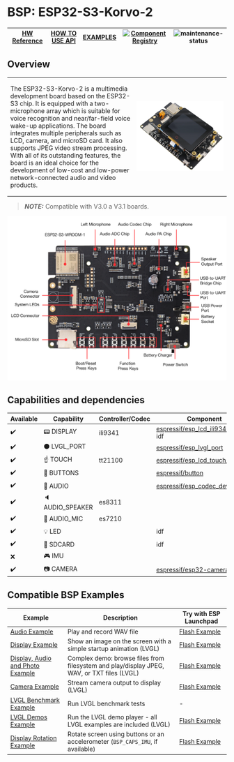 # BSP: ESP32-S3-Korvo-2

| [HW Reference](https://espressif-docs.readthedocs-hosted.com/projects/esp-adf/en/latest/design-guide/dev-boards/user-guide-esp32-s3-korvo-2.html) | [HOW TO USE API](API.md) | [EXAMPLES](#compatible-bsp-examples) | [![Component Registry](https://components.espressif.com/components/espressif/esp32_s3_korvo_2/badge.svg)](https://components.espressif.com/components/espressif/esp32_s3_korvo_2) | ![maintenance-status](https://img.shields.io/badge/maintenance-actively--developed-brightgreen.svg) |
| --- | --- | --- | --- | -- |

## Overview

<table>
<tr><td>

The ESP32-S3-Korvo-2 is a multimedia development board based on the ESP32-S3 chip. It is equipped with a two-microphone array which is suitable for voice recognition and near/far-field voice wake-up applications. The board integrates multiple peripherals such as LCD, camera, and microSD card. It also supports JPEG video stream processing. With all of its outstanding features, the board is an ideal choice for the development of low-cost and low-power network-connected audio and video products.

</td><td width="200">
  <img src="doc/esp32_s3_korvo_2.webp">
</td></tr>
</table>

> **_NOTE:_** Compatible with V3.0 a V3.1 boards.

![image](doc/pic.png)

## Capabilities and dependencies

<div align="center">
<!-- START_DEPENDENCIES -->

|     Available    |       Capability       |Controller/Codec|                                                   Component                                                  |   Version  |
|------------------|------------------------|----------------|--------------------------------------------------------------------------------------------------------------|------------|
|:heavy_check_mark:|     :pager: DISPLAY    |     ili9341    |  [espressif/esp_lcd_ili9341](https://components.espressif.com/components/espressif/esp_lcd_ili9341)<br/>idf  |^1<br/>>=5.4|
|:heavy_check_mark:|:black_circle: LVGL_PORT|                |        [espressif/esp_lvgl_port](https://components.espressif.com/components/espressif/esp_lvgl_port)        |     ^2     |
|:heavy_check_mark:|    :point_up: TOUCH    |     tt21100    |[espressif/esp_lcd_touch_tt21100](https://components.espressif.com/components/espressif/esp_lcd_touch_tt21100)|     ^1     |
|:heavy_check_mark:| :radio_button: BUTTONS |                |               [espressif/button](https://components.espressif.com/components/espressif/button)               |     ^4     |
|:heavy_check_mark:|  :musical_note: AUDIO  |                |        [espressif/esp_codec_dev](https://components.espressif.com/components/espressif/esp_codec_dev)        |   ~1.3.1   |
|:heavy_check_mark:| :speaker: AUDIO_SPEAKER|     es8311     |                                                                                                              |            |
|:heavy_check_mark:| :microphone: AUDIO_MIC |     es7210     |                                                                                                              |            |
|:heavy_check_mark:|       :bulb: LED       |                |                                                      idf                                                     |    >=5.4   |
|:heavy_check_mark:|  :floppy_disk: SDCARD  |                |                                                      idf                                                     |    >=5.4   |
|        :x:       |    :video_game: IMU    |                |                                                                                                              |            |
|:heavy_check_mark:|     :camera: CAMERA    |                |         [espressif/esp32-camera](https://components.espressif.com/components/espressif/esp32-camera)         |   ^2.0.13  |

<!-- END_DEPENDENCIES -->
</div>

## Compatible BSP Examples

<div align="center">
<!-- START_EXAMPLES -->

| Example | Description | Try with ESP Launchpad |
| ------- | ----------- | ---------------------- |
| [Audio Example](https://github.com/espressif/esp-bsp/tree/master/examples/audio) | Play and record WAV file | [Flash Example](https://espressif.github.io/esp-launchpad/?flashConfigURL=https://espressif.github.io/esp-bsp/config.toml&app=audio) |
| [Display Example](https://github.com/espressif/esp-bsp/tree/master/examples/display) | Show an image on the screen with a simple startup animation (LVGL) | [Flash Example](https://espressif.github.io/esp-launchpad/?flashConfigURL=https://espressif.github.io/esp-bsp/config.toml&app=display) |
| [Display, Audio and Photo Example](https://github.com/espressif/esp-bsp/tree/master/examples/display_audio_photo) | Complex demo: browse files from filesystem and play/display JPEG, WAV, or TXT files (LVGL) | [Flash Example](https://espressif.github.io/esp-launchpad/?flashConfigURL=https://espressif.github.io/esp-bsp/config.toml&app=display_audio_photo) |
| [Camera Example](https://github.com/espressif/esp-bsp/tree/master/examples/display_camera) | Stream camera output to display (LVGL) | [Flash Example](https://espressif.github.io/esp-launchpad/?flashConfigURL=https://espressif.github.io/esp-bsp/config.toml&app=display_camera) |
| [LVGL Benchmark Example](https://github.com/espressif/esp-bsp/tree/master/examples/display_lvgl_benchmark) | Run LVGL benchmark tests | - |
| [LVGL Demos Example](https://github.com/espressif/esp-bsp/tree/master/examples/display_lvgl_demos) | Run the LVGL demo player - all LVGL examples are included (LVGL) | [Flash Example](https://espressif.github.io/esp-launchpad/?flashConfigURL=https://espressif.github.io/esp-bsp/config.toml&app=display_lvgl_demo) |
| [Display Rotation Example](https://github.com/espressif/esp-bsp/tree/master/examples/display_rotation) | Rotate screen using buttons or an accelerometer (`BSP_CAPS_IMU`, if available) | [Flash Example](https://espressif.github.io/esp-launchpad/?flashConfigURL=https://espressif.github.io/esp-bsp/config.toml&app=display_rotation) |

<!-- END_EXAMPLES -->
</div>

<!-- START_BENCHMARK -->
<!-- END_BENCHMARK -->
